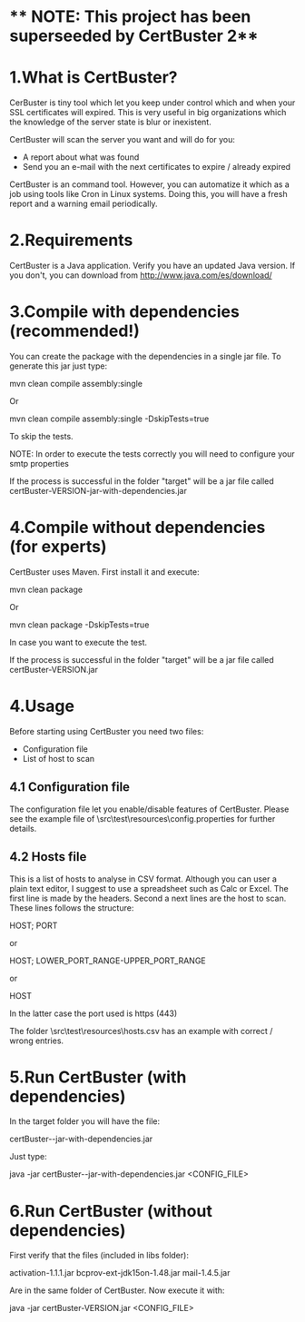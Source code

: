 # ** NOTE: This project has been superseeded by CertBuster 2**


1.What is CertBuster?
=====================

CerBuster is tiny tool which let you keep under control which and when your SSL certificates will expired. This is very useful in big organizations which the knowledge of the server state is blur or inexistent.

CertBuster will scan the server you want and will do for you:

* A report about what was found
* Send you an e-mail with the next certificates to expire / already expired

CertBuster is an command tool. However, you can automatize it which as a job using tools like Cron in Linux systems.
Doing this, you will have a fresh report and a warning email periodically.

2.Requirements
===============

CertBuster is a Java application. Verify you have an updated Java version. If you don't, you can download from http://www.java.com/es/download/

3.Compile with dependencies (recommended!)
==========================================

You can create the package with the dependencies in a single jar file. To generate this jar just type:

mvn clean compile assembly:single

Or

mvn clean compile assembly:single -DskipTests=true

To skip the tests.

NOTE: In order to execute the tests correctly you will need to configure your smtp properties

If the process is successful in the folder "target" will be a jar file called certBuster-VERSION-jar-with-dependencies.jar

4.Compile without dependencies (for experts)
============================================

CertBuster uses Maven. First install it and execute:

mvn clean package


Or

mvn clean package -DskipTests=true

In case you want to execute the test.

If the process is successful in the folder "target" will be a jar file called certBuster-VERSION.jar

4.Usage
=======

Before starting using CertBuster you need two files:

* Configuration file
* List of host to scan

4.1 Configuration file
----------------------

The configuration file let you enable/disable features of CertBuster. Please see the example file of \src\test\resources\config.properties for further details.

4.2 Hosts file
--------------

This is a list of hosts to analyse in CSV format. Although you can user a plain text editor, I suggest to use a
spreadsheet such as Calc or Excel.
The first line is made by the headers. Second a next lines are the host to scan. These lines follows the structure:

HOST; PORT

or

HOST; LOWER_PORT_RANGE-UPPER_PORT_RANGE

or

HOST

In the latter case the port used is https (443)

The folder \src\test\resources\hosts.csv has an example with correct / wrong entries.

5.Run CertBuster (with dependencies)
====================================

In the target folder you will have the file:

certBuster-<VERSION>-jar-with-dependencies.jar

Just type:

java -jar certBuster-<VERSION>-jar-with-dependencies.jar <CONFIG_FILE>

6.Run CertBuster (without dependencies)
========================================

First verify that the files (included in libs folder):

activation-1.1.1.jar
bcprov-ext-jdk15on-1.48.jar
mail-1.4.5.jar

Are in the same folder of CertBuster. Now execute it with:

java -jar certBuster-VERSION.jar <CONFIG_FILE>
